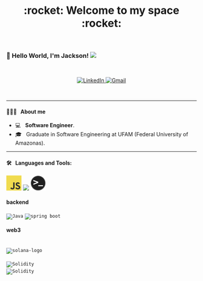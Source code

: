 <h1 align="center">
  :rocket: Welcome to my space :rocket:
</h1>

</br>

### 👋 Hello World, I'm Jackson!  <img src="https://github.com/TheDudeThatCode/TheDudeThatCode/blob/master/Assets/Earth.gif" width="24px">

</br>

<p align="center">
    <a target="_blank" href="https://www.linkedin.com/in/mmjck/">
        <img alt="LinkedIn" src="https://img.shields.io/badge/LinkedIn-Jackson%20Matheus-blue?style=flat-square&logo=linkedin">  
    </a>
    <a target="_blank" href="mailto:msantos@icompufam.edu.br">
        <img alt="Gmail"  src="https://img.shields.io/badge/Email-msantos@icomp.ufam.edu.br-red?style=flat-square&logo=gmail">
    </a>

  
  
</p>
</br>

---

#### 👨🏻‍💻 &nbsp; About me

- :computer: &nbsp; **Software Engineer**.
- 🎓 &nbsp; Graduate in Software Engineering at UFAM (Federal University of Amazonas).

---

#### 🛠 &nbsp; Languages and Tools:
<code><img height="40" src="https://raw.githubusercontent.com/github/explore/80688e429a7d4ef2fca1e82350fe8e3517d3494d/topics/javascript/javascript.png"></code>
<code><a href="https://nodejs.org/en/" target="_blank"><img height="40" src="https://www.vectorlogo.zone/logos/nodejs/nodejs-horizontal.svg"></a></code>
<code><img height="40" src="https://raw.githubusercontent.com/github/explore/80688e429a7d4ef2fca1e82350fe8e3517d3494d/topics/terminal/terminal.png"></code>



#### backend
<code><img  height="100" alt="Java"  src="https://1000logos.net/wp-content/uploads/2020/09/Java-Logo.png"></code>
<code><img  height="100" alt="spring boot" src="https://upload.wikimedia.org/wikipedia/commons/thumb/4/44/Spring_Framework_Logo_2018.svg/1200px-Spring_Framework_Logo_2018.svg.png" /></code>


#### web3

<code> <img src="https://s3.coinmarketcap.com/static-gravity/image/5cc0b99a8dd84fbfa4e150d84b5531f2.png" alt="solana-logo" height="40" /> </code>
<code> <img src="https://upload.wikimedia.org/wikipedia/commons/thumb/d/d5/Rust_programming_language_black_logo.svg/480px-Rust_programming_language_black_logo.svg.png" alt="Solidity" height="40" /></code>
<code> <img src="https://docs.soliditylang.org/en/latest/_images/solidity_logo.svg" alt="Solidity" height="40" /></code> 






